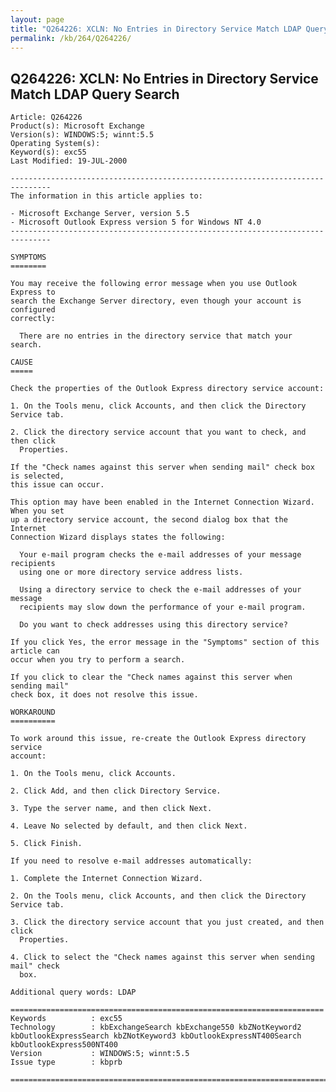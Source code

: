 ```yaml
---
layout: page
title: "Q264226: XCLN: No Entries in Directory Service Match LDAP Query Search"
permalink: /kb/264/Q264226/
---
```


## Q264226: XCLN: No Entries in Directory Service Match LDAP Query Search

	Article: Q264226
	Product(s): Microsoft Exchange
	Version(s): WINDOWS:5; winnt:5.5
	Operating System(s): 
	Keyword(s): exc55
	Last Modified: 19-JUL-2000
	
	-------------------------------------------------------------------------------
	The information in this article applies to:
	
	- Microsoft Exchange Server, version 5.5 
	- Microsoft Outlook Express version 5 for Windows NT 4.0 
	-------------------------------------------------------------------------------
	
	SYMPTOMS
	========
	
	You may receive the following error message when you use Outlook Express to
	search the Exchange Server directory, even though your account is configured
	correctly:
	
	  There are no entries in the directory service that match your search.
	
	CAUSE
	=====
	
	Check the properties of the Outlook Express directory service account:
	
	1. On the Tools menu, click Accounts, and then click the Directory Service tab.
	
	2. Click the directory service account that you want to check, and then click
	  Properties.
	
	If the "Check names against this server when sending mail" check box is selected,
	this issue can occur.
	
	This option may have been enabled in the Internet Connection Wizard. When you set
	up a directory service account, the second dialog box that the Internet
	Connection Wizard displays states the following:
	
	  Your e-mail program checks the e-mail addresses of your message recipients
	  using one or more directory service address lists.
	
	  Using a directory service to check the e-mail addresses of your message
	  recipients may slow down the performance of your e-mail program.
	
	  Do you want to check addresses using this directory service?
	
	If you click Yes, the error message in the "Symptoms" section of this article can
	occur when you try to perform a search.
	
	If you click to clear the "Check names against this server when sending mail"
	check box, it does not resolve this issue.
	
	WORKAROUND
	==========
	
	To work around this issue, re-create the Outlook Express directory service
	account:
	
	1. On the Tools menu, click Accounts.
	
	2. Click Add, and then click Directory Service.
	
	3. Type the server name, and then click Next.
	
	4. Leave No selected by default, and then click Next.
	
	5. Click Finish.
	
	If you need to resolve e-mail addresses automatically:
	
	1. Complete the Internet Connection Wizard.
	
	2. On the Tools menu, click Accounts, and then click the Directory Service tab.
	
	3. Click the directory service account that you just created, and then click
	  Properties.
	
	4. Click to select the "Check names against this server when sending mail" check
	  box.
	
	Additional query words: LDAP
	
	======================================================================
	Keywords          : exc55 
	Technology        : kbExchangeSearch kbExchange550 kbZNotKeyword2 kbOutlookExpressSearch kbZNotKeyword3 kbOutlookExpressNT400Search kbOutlookExpress500NT400
	Version           : WINDOWS:5; winnt:5.5
	Issue type        : kbprb
	
	=============================================================================
	
